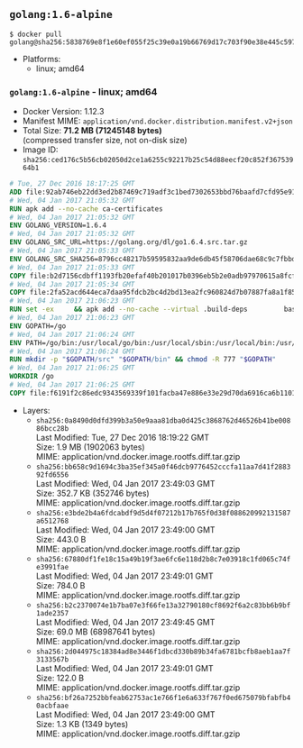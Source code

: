 ## `golang:1.6-alpine`

```console
$ docker pull golang@sha256:5838769e8f1e60ef055f25c39e0a19b66769d17c703f90e38e445c5975fa72a7
```

-	Platforms:
	-	linux; amd64

### `golang:1.6-alpine` - linux; amd64

-	Docker Version: 1.12.3
-	Manifest MIME: `application/vnd.docker.distribution.manifest.v2+json`
-	Total Size: **71.2 MB (71245148 bytes)**  
	(compressed transfer size, not on-disk size)
-	Image ID: `sha256:ced176c5b56cb02050d2ce1a6255c92217b25c54d88eecf20c852f36753964b1`

```dockerfile
# Tue, 27 Dec 2016 18:17:25 GMT
ADD file:92ab746eb22dd3ed2b87469c719adf3c1bed7302653bbd76baafd7cfd95e911e in / 
# Wed, 04 Jan 2017 21:05:32 GMT
RUN apk add --no-cache ca-certificates
# Wed, 04 Jan 2017 21:05:32 GMT
ENV GOLANG_VERSION=1.6.4
# Wed, 04 Jan 2017 21:05:32 GMT
ENV GOLANG_SRC_URL=https://golang.org/dl/go1.6.4.src.tar.gz
# Wed, 04 Jan 2017 21:05:33 GMT
ENV GOLANG_SRC_SHA256=8796cc48217b59595832aa9de6db45f58706dae68c9c7fbbd78c9fdbe3cd9032
# Wed, 04 Jan 2017 21:05:33 GMT
COPY file:b2d7156cdbff1193fb20efaf40b201017b0396eb5b2e0adb97970615a8fcf61d in / 
# Wed, 04 Jan 2017 21:05:34 GMT
COPY file:2fa52acd644eca7daa95fdcb2bc4d2bd13ea2fc960824d7b07887fa8a1f85ac0 in / 
# Wed, 04 Jan 2017 21:06:23 GMT
RUN set -ex 	&& apk add --no-cache --virtual .build-deps 		bash 		gcc 		musl-dev 		openssl 		go 		&& export GOROOT_BOOTSTRAP="$(go env GOROOT)" 		&& wget -q "$GOLANG_SRC_URL" -O golang.tar.gz 	&& echo "$GOLANG_SRC_SHA256  golang.tar.gz" | sha256sum -c - 	&& tar -C /usr/local -xzf golang.tar.gz 	&& rm golang.tar.gz 	&& cd /usr/local/go/src 	&& patch -p2 -i /no-pic.patch 	&& patch -p2 -i /17847.patch 	&& ./make.bash 		&& rm -rf /*.patch 	&& apk del .build-deps
# Wed, 04 Jan 2017 21:06:23 GMT
ENV GOPATH=/go
# Wed, 04 Jan 2017 21:06:24 GMT
ENV PATH=/go/bin:/usr/local/go/bin:/usr/local/sbin:/usr/local/bin:/usr/sbin:/usr/bin:/sbin:/bin
# Wed, 04 Jan 2017 21:06:24 GMT
RUN mkdir -p "$GOPATH/src" "$GOPATH/bin" && chmod -R 777 "$GOPATH"
# Wed, 04 Jan 2017 21:06:25 GMT
WORKDIR /go
# Wed, 04 Jan 2017 21:06:25 GMT
COPY file:f6191f2c86edc9343569339f101facba47e886e33e29d70da6916ca6b1101a53 in /usr/local/bin/ 
```

-	Layers:
	-	`sha256:0a8490d0dfd399b3a50e9aaa81dba0d425c3868762d46526b41be00886bcc28b`  
		Last Modified: Tue, 27 Dec 2016 18:19:22 GMT  
		Size: 1.9 MB (1902063 bytes)  
		MIME: application/vnd.docker.image.rootfs.diff.tar.gzip
	-	`sha256:bb658c9d1694c3ba35ef345a0f46dcb9776452cccfa11aa7d41f288392fd6556`  
		Last Modified: Wed, 04 Jan 2017 23:49:03 GMT  
		Size: 352.7 KB (352746 bytes)  
		MIME: application/vnd.docker.image.rootfs.diff.tar.gzip
	-	`sha256:e3bde2b4a6fdcabdf9d5d4f07212b17b765f0d38f088620992131587a6512768`  
		Last Modified: Wed, 04 Jan 2017 23:49:00 GMT  
		Size: 443.0 B  
		MIME: application/vnd.docker.image.rootfs.diff.tar.gzip
	-	`sha256:67880df1fe18c15a49b19f3ae6fc6e118d2b8c7e03918c1fd065c74fe3991fae`  
		Last Modified: Wed, 04 Jan 2017 23:49:01 GMT  
		Size: 784.0 B  
		MIME: application/vnd.docker.image.rootfs.diff.tar.gzip
	-	`sha256:b2c2370074e1b7ba07e3f66fe13a32790180cf8692f6a2c83bb6b9bf1ade2357`  
		Last Modified: Wed, 04 Jan 2017 23:49:45 GMT  
		Size: 69.0 MB (68987641 bytes)  
		MIME: application/vnd.docker.image.rootfs.diff.tar.gzip
	-	`sha256:2d044975c18384ad8e3446f1dbcd330b89b34fa6781bcfb8aeb1aa7f3133567b`  
		Last Modified: Wed, 04 Jan 2017 23:49:01 GMT  
		Size: 122.0 B  
		MIME: application/vnd.docker.image.rootfs.diff.tar.gzip
	-	`sha256:bf26a7252bbfeab62753ac1e766f1e6a633f767f0ed675079bfabfb40acbfaae`  
		Last Modified: Wed, 04 Jan 2017 23:49:00 GMT  
		Size: 1.3 KB (1349 bytes)  
		MIME: application/vnd.docker.image.rootfs.diff.tar.gzip
